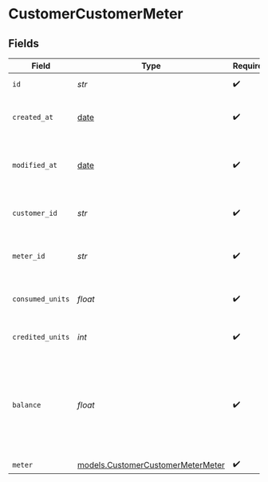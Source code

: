 # CustomerCustomerMeter


## Fields

| Field                                                                              | Type                                                                               | Required                                                                           | Description                                                                        | Example                                                                            |
| ---------------------------------------------------------------------------------- | ---------------------------------------------------------------------------------- | ---------------------------------------------------------------------------------- | ---------------------------------------------------------------------------------- | ---------------------------------------------------------------------------------- |
| `id`                                                                               | *str*                                                                              | :heavy_check_mark:                                                                 | The ID of the object.                                                              |                                                                                    |
| `created_at`                                                                       | [date](https://docs.python.org/3/library/datetime.html#date-objects)               | :heavy_check_mark:                                                                 | Creation timestamp of the object.                                                  |                                                                                    |
| `modified_at`                                                                      | [date](https://docs.python.org/3/library/datetime.html#date-objects)               | :heavy_check_mark:                                                                 | Last modification timestamp of the object.                                         |                                                                                    |
| `customer_id`                                                                      | *str*                                                                              | :heavy_check_mark:                                                                 | The ID of the customer.                                                            | 992fae2a-2a17-4b7a-8d9e-e287cf90131b                                               |
| `meter_id`                                                                         | *str*                                                                              | :heavy_check_mark:                                                                 | The ID of the meter.                                                               | d498a884-e2cd-4d3e-8002-f536468a8b22                                               |
| `consumed_units`                                                                   | *float*                                                                            | :heavy_check_mark:                                                                 | The number of consumed units.                                                      | 25                                                                                 |
| `credited_units`                                                                   | *int*                                                                              | :heavy_check_mark:                                                                 | The number of credited units.                                                      | 100                                                                                |
| `balance`                                                                          | *float*                                                                            | :heavy_check_mark:                                                                 | The balance of the meter, i.e. the difference between credited and consumed units. | 75                                                                                 |
| `meter`                                                                            | [models.CustomerCustomerMeterMeter](../models/customercustomermetermeter.md)       | :heavy_check_mark:                                                                 | N/A                                                                                |                                                                                    |